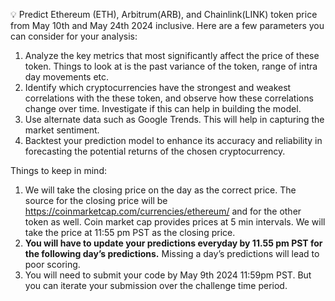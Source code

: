 💡 Predict Ethereum (ETH), Arbitrum(ARB), and Chainlink(LINK)  token price from May 10th and May 24th 2024 inclusive. Here are a few parameters you can consider for your analysis:

1. Analyze the key metrics that most significantly affect the price of these token. Things to look at is the past variance of the token, range of intra day movements etc. 
2. Identify which cryptocurrencies have the strongest and weakest correlations with the these token, and observe how these correlations change over time. Investigate if this can help in building the model.
3. Use alternate data such as Google Trends. This will help in capturing the market sentiment.
4. Backtest your prediction model to enhance its accuracy and reliability in forecasting the potential returns of the chosen cryptocurrency.

Things to keep in mind:

1. We will take the closing price on the day as the correct price. The source for the closing price will be https://coinmarketcap.com/currencies/ethereum/ and for the other token as well. Coin market cap provides prices at 5 min intervals. We will take the price at 11:55 pm PST as the closing price.
2. **You will have to update your predictions everyday by 11.55 pm PST for the following day’s predictions.** Missing a day’s predictions will lead to poor scoring.
3. You will need to submit your code by May 9th 2024 11:59pm PST. But you can iterate your submission over the challenge time period.
